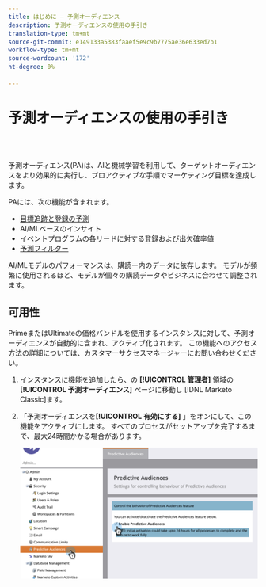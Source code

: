 ```yaml
---
title: はじめに — 予測オーディエンス
description: 予測オーディエンスの使用の手引き
translation-type: tm+mt
source-git-commit: e149133a5383faaef5e9c9b7775ae36e633ed7b1
workflow-type: tm+mt
source-wordcount: '172'
ht-degree: 0%

---
```



# 予測オーディエンスの使用の手引き

<br> 

予測オーディエンス(PA)は、AIと機械学習を利用して、ターゲットオーディエンスをより効果的に実行し、プロアクティブな手順でマーケティング目標を達成します。

PAには、次の機能が含まれます。

* [目標追跡と登録の予測](/help/sky/understanding-goal-tracking-and-projected-registrations.md)
* AI/MLベースのインサイト
* イベントプログラムの各リードに対する登録および出欠確率値
* [予測フィルター](/help/sky/predictive-filters.md)

AI/MLモデルのパフォーマンスは、購読ー内のデータに依存します。 モデルが頻繁に使用されるほど、モデルが個々の購読データやビジネスに合わせて調整されます。

## 可用性

PrimeまたはUltimateの価格バンドルを使用するインスタンスに対して、予測オーディエンスが自動的に含まれ、アクティブ化されます。 この機能へのアクセス方法の詳細については、カスタマーサクセスマネージャーにお問い合わせください。

1. インスタンスに機能を追加したら、の **[!UICONTROL 管理者]** 領域の **[!UICONTROL 予測オーディエンス]** ページに移動し [!DNL Marketo Classic]ます。

1. 「予測オーディエンスを&#x200B;**[!UICONTROL 有効にする]** 」をオンにして、この機能をアクティブにします。 すべてのプロセスがセットアップを完了するまで、最大24時間かかる場合があります。

   ![イメージ1](/help/sky/assets/predictive-audiences/getting-started-with-predictive-audiences/getting-started-with-predictive-audiences-1.png)
